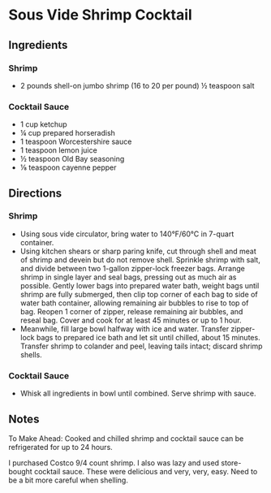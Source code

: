 # Sous Vide Shrimp Cocktail

## Ingredients

### Shrimp

- 2 pounds shell-on jumbo shrimp (16 to 20 per pound) ½ teaspoon salt

### Cocktail Sauce

- 1 cup ketchup
- ¼ cup prepared horseradish
- 1 teaspoon Worcestershire sauce
- 1 teaspoon lemon juice
- ½ teaspoon Old Bay seasoning
- ⅛ teaspoon cayenne pepper

## Directions

### Shrimp

- Using sous vide circulator, bring water to 140°F/60°C in 7-quart container.
- Using kitchen shears or sharp paring knife, cut through shell and meat of shrimp and devein but do not remove shell. Sprinkle shrimp with salt, and divide between two 1-gallon zipper-lock freezer bags. Arrange shrimp in single layer and seal bags, pressing out as much air as possible. Gently lower bags into prepared water bath, weight bags until shrimp are fully submerged, then clip top corner of each bag to side of water bath container, allowing remaining air bubbles to rise to top of bag. Reopen 1 corner of zipper, release remaining air bubbles, and reseal bag. Cover and cook for at least 45 minutes or up to 1 hour.
- Meanwhile, fill large bowl halfway with ice and water. Transfer zipper-lock bags to prepared ice bath and let sit until chilled, about 15 minutes. Transfer shrimp to colander and peel, leaving tails intact; discard shrimp shells.

### Cocktail Sauce

- Whisk all ingredients in bowl until combined. Serve shrimp with sauce.

## Notes

To Make Ahead: Cooked and chilled shrimp and cocktail sauce can be refrigerated for up to 24 hours.

I purchased Costco 9/4 count shrimp. I also was lazy and used store-bought cocktail sauce.  These were delicious and very, very, easy. Need to be a bit more careful when shelling.